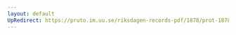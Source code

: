 ```yaml
---
layout: default
UpRedirect: https://pruto.im.uu.se/riksdagen-records-pdf/1878/prot-1878--ak--015/prot-1878--ak--015_060.pdf
---
```

